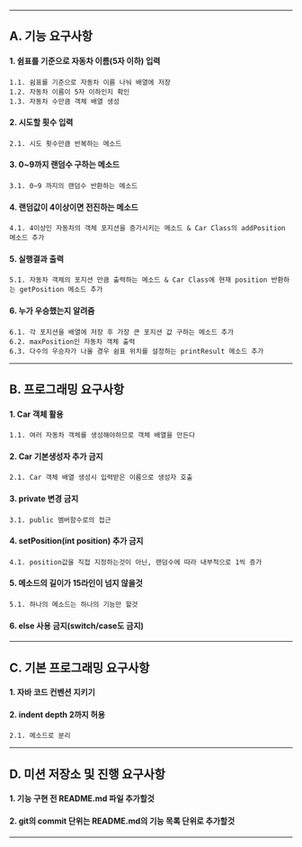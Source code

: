 ---------------------------------------------------------
## A. 기능 요구사항
#### 1. 쉼표를 기준으로 자동차 이름(5자 이하) 입력
```
1.1. 쉼표를 기준으로 자동차 이름 나눠 배열에 저장
1.2. 자동차 이름이 5자 이하인지 확인
1.3. 자동차 수만큼 객체 배열 생성
```

#### 2. 시도할 횟수 입력
```
2.1. 시도 횟수만큼 반복하는 메소드
```

#### 3. 0~9까지 랜덤수 구하는 메소드
```
3.1. 0~9 까지의 랜덤수 반환하는 메소드
```

#### 4. 랜덤값이 4이상이면 전진하는 메소드
```
4.1. 4이상인 자동차의 객체 포지션을 증가시키는 메소드 & Car Class의 addPosition 메소드 추가
```

#### 5. 실행결과 출력
```
5.1. 자동차 객체의 포지션 만큼 출력하는 메소드 & Car Class에 현재 position 반환하는 getPosition 메소드 추가
```

#### 6. 누가 우승했는지 알려줌
```
6.1. 각 포지션을 배열에 저장 후 가장 큰 포지션 값 구하는 메소드 추가
6.2. maxPosition인 자동차 객체 출력
6.3. 다수의 우승자가 나올 경우 쉼표 위치를 설정하는 printResult 메소드 추가
```

---------------------------------------------------------
## B. 프로그래밍 요구사항
#### 1. Car 객체 활용
```
1.1. 여러 자동차 객체를 생성해야하므로 객체 배열을 만든다
```

#### 2. Car 기본생성자 추가 금지
```
2.1. Car 객체 배열 생성시 입력받은 이름으로 생성자 호출
```

#### 3. private 변경 금지
```
3.1. public 멤버함수로의 접근
```

#### 4. setPosition(int position) 추가 금지
```
4.1. position값을 직접 지정하는것이 아닌, 랜덤수에 따라 내부적으로 1씩 증가
```

#### 5. 메소드의 길이가 15라인이 넘지 않을것
```
5.1. 하나의 메소드는 하나의 기능만 할것
```

#### 6. else 사용 금지(switch/case도 금지)

---------------------------------------------------------
## C. 기본 프로그래밍 요구사항
#### 1. 자바 코드 컨벤션 지키기

#### 2. indent depth 2까지 허용
```
2.1. 메소드로 분리
```

---------------------------------------------------------
## D. 미션 저장소 및 진행 요구사항
#### 1. 기능 구현 전 README.md 파일 추가할것

#### 2. git의 commit 단위는 README.md의 기능 목록 단위로 추가할것
---------------------------------------------------------
